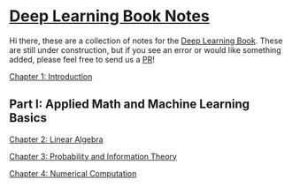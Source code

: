 # [Deep Learning Book Notes](https://uclaacmai.github.io/deeplearning-book-notes)

Hi there, these are a collection of notes for the [Deep Learning Book](http://www.deeplearningbook.org/).
These are still under construction, but if you see an error or would like something added, please feel free to send us a [PR](https://github.com/uclaacmai/deeplearning-book-notes/pulls)!

[Chapter 1: Introduction](https://uclaacmai.github.io/deeplearning-book-notes/Ch1-Introduction) 

## Part I: Applied Math and Machine Learning Basics
[Chapter 2: Linear Algebra](https://uclaacmai.github.io/deeplearning-book-notes/Ch2-Linear-Algebra) 

[Chapter 3: Probability and Information Theory](https://uclaacmai.github.io/deeplearning-book-notes/Ch3-Probability-Information-Theory) 

[Chapter 4: Numerical Computation](https://uclaacmai.github.io/deeplearning-book-notes/Ch4-Numerical-Computation)

